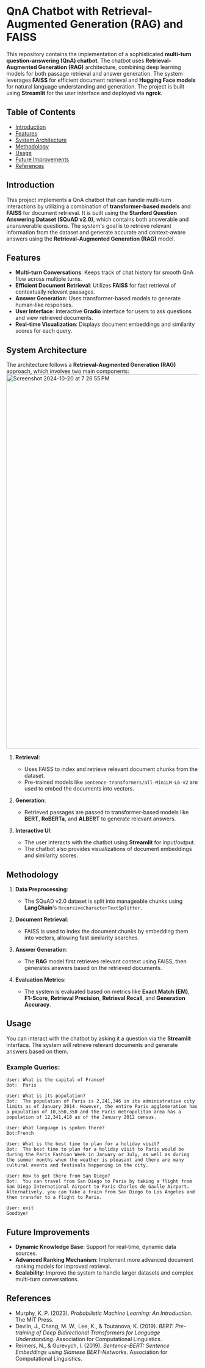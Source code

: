 # QnA Chatbot with Retrieval-Augmented Generation (RAG) and FAISS

This repository contains the implementation of a sophisticated **multi-turn question-answering (QnA) chatbot**. The chatbot uses **Retrieval-Augmented Generation (RAG)** architecture, combining deep learning models for both passage retrieval and answer generation. The system leverages **FAISS** for efficient document retrieval and **Hugging Face models** for natural language understanding and generation. The project is built using **Streamlit** for the user interface and deployed via **ngrok**.

## Table of Contents
- [Introduction](#introduction)
- [Features](#features)
- [System Architecture](#system-architecture)
- [Methodology](#methodology)
- [Usage](#usage)
- [Future Improvements](#future-improvements)
- [References](#references)

## Introduction
This project implements a QnA chatbot that can handle multi-turn interactions by utilizing a combination of **transformer-based models** and **FAISS** for document retrieval. It is built using the **Stanford Question Answering Dataset (SQuAD v2.0)**, which contains both answerable and unanswerable questions. The system's goal is to retrieve relevant information from the dataset and generate accurate and context-aware answers using the **Retrieval-Augmented Generation (RAG)** model.

## Features
- **Multi-turn Conversations**: Keeps track of chat history for smooth QnA flow across multiple turns.
- **Efficient Document Retrieval**: Utilizes **FAISS** for fast retrieval of contextually relevant passages.
- **Answer Generation**: Uses transformer-based models to generate human-like responses.
- **User Interface**: Interactive **Gradio** interface for users to ask questions and view retrieved documents.
- **Real-time Visualization**: Displays document embeddings and similarity scores for each query.

## System Architecture
The architecture follows a **Retrieval-Augmented Generation (RAG)** approach, which involves two main components:
<img width="981" alt="Screenshot 2024-10-20 at 7 26 55 PM" src="https://github.com/user-attachments/assets/a140c15a-6f84-49d9-b07f-0dc6e986302f">

1. **Retrieval**: 
   - Uses FAISS to index and retrieve relevant document chunks from the dataset.
   - Pre-trained models like `sentence-transformers/all-MiniLM-L6-v2` are used to embed the documents into vectors.
   
2. **Generation**:
   - Retrieved passages are passed to transformer-based models like **BERT**, **RoBERTa**, and **ALBERT** to generate relevant answers.

3. **Interactive UI**:
   - The user interacts with the chatbot using **Streamlit** for input/output.
   - The chatbot also provides visualizations of document embeddings and similarity scores.

## Methodology
1. **Data Preprocessing**: 
   - The SQuAD v2.0 dataset is split into manageable chunks using **LangChain**'s `RecursiveCharacterTextSplitter`.
   
2. **Document Retrieval**: 
   - FAISS is used to index the document chunks by embedding them into vectors, allowing fast similarity searches.
   
3. **Answer Generation**: 
   - The **RAG** model first retrieves relevant context using FAISS, then generates answers based on the retrieved documents.
   
4. **Evaluation Metrics**: 
   - The system is evaluated based on metrics like **Exact Match (EM)**, **F1-Score**, **Retrieval Precision**, **Retrieval Recall**, and **Generation Accuracy**.

## Usage
You can interact with the chatbot by asking it a question via the **Streamlit** interface. The system will retrieve relevant documents and generate answers based on them.

### Example Queries:
```
User: What is the capital of France?
Bot:  Paris

User: What is its population?
Bot:  The population of Paris is 2,241,346 in its administrative city limits as of January 2014. However, the entire Paris agglomeration has a population of 10,550,350 and the Paris metropolitan area has a population of 12,341,418 as of the January 2012 census.

User: What language is spoken there?
Bot:French

User: What is the best time to plan for a holiday visit?
Bot:  The best time to plan for a holiday visit to Paris would be during the Paris Fashion Week in January or July, as well as during the summer months when the weather is pleasant and there are many cultural events and festivals happening in the city.

User: How to get there from San Diego?
Bot:  You can travel from San Diego to Paris by taking a flight from San Diego International Airport to Paris Charles de Gaulle Airport. Alternatively, you can take a train from San Diego to Los Angeles and then transfer to a flight to Paris.

User: exit
Goodbye!
```


## Future Improvements
- **Dynamic Knowledge Base**: Support for real-time, dynamic data sources.
- **Advanced Ranking Mechanism**: Implement more advanced document ranking models for improved retrieval.
- **Scalability**: Improve the system to handle larger datasets and complex multi-turn conversations.

## References
- Murphy, K. P. (2023). *Probabilistic Machine Learning: An Introduction*. The MIT Press.
- Devlin, J., Chang, M. W., Lee, K., & Toutanova, K. (2019). *BERT: Pre-training of Deep Bidirectional Transformers for Language Understanding*. Association for Computational Linguistics.
- Reimers, N., & Gurevych, I. (2019). *Sentence-BERT: Sentence Embeddings using Siamese BERT-Networks*. Association for Computational Linguistics.

